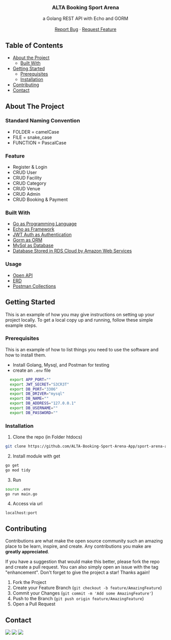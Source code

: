<!-- PROJECT LOGO -->
<br />
<p align="center">
  
  <h3 align="center">ALTA Booking Sport Arena</h3>

  <p align="center">
    a Golang REST API with Echo and GORM
    <br />
    <br />
    <a href="https://github.com/ALTA-Booking-Sport-Arena-App/sport-arena-api/issues">Report Bug</a>
    ·
    <a href="https://github.com/ALTA-Booking-Sport-Arena-App/sport-arena-api/issues">Request Feature</a>
  </p>
</p>



<!-- TABLE OF CONTENTS -->
## Table of Contents

* [About the Project](#about-the-project)
  * [Built With](#built-with)
* [Getting Started](#getting-started)
  * [Prerequisites](#prerequisites)
  * [Installation](#installation)
* [Contributing](#contributing)
* [Contact](#contact)


<!-- ABOUT THE PROJECT -->
## About The Project

### Standard Naming Convention
* FOLDER = camelCase
* FILE = snake_case
* FUNCTION = PascalCase

### Feature

* Register & Login
* CRUD User
* CRUD Facility
* CRUD Category
* CRUD Venue
* CRUD Admin
* CRUD Booking & Payment

### Built With

* [Go as Programming Language](https://golang.org/)
* [Echo as Framework](https://echo.labstack.com/)
* [JWT Auth as Authentication](https://github.com/dgrijalva/jwt-go)
* [Gorm as ORM](https://gorm.io/index.html)
* [MySql as Database](https://www.mysql.com/)
* [Database Stored in RDS Cloud by Amazon Web Services](https://aws.amazon.com/id/?nc2=h_lg)

### Usage
* [Open API](https://app.swaggerhub.com/apis-docs/hafidhirsyad/sport-arena-api/1.0.0#/)
* [ERD](https://drive.google.com/file/d/15USe_PChj1mokGHdY6DdogXZxwvz11j9/view)
* [Postman Collections](https://www.getpostman.com/collections/958e8d44fda92533d2fc)

<!-- GETTING STARTED -->
## Getting Started

This is an example of how you may give instructions on setting up your project locally.
To get a local copy up and running, follow these simple example steps.

### Prerequisites

This is an example of how to list things you need to use the software and how to install them.
* Install Golang, Mysql, and Postman for testing
* create an `.env` file

```bash
  export APP_PORT=""
  export JWT_SECRET="S3CR3T"
  export DB_PORT="3306"
  export DB_DRIVER="mysql"
  export DB_NAME=""
  export DB_ADDRESS="127.0.0.1"
  export DB_USERNAME=""
  export DB_PASSWORD=""
```

### Installation

1. Clone the repo (in Folder htdocs)
```sh
git clone https://github.com/ALTA-Booking-Sport-Arena-App/sport-arena-api.git
```
2. Install module with get
```sh
go get
go mod tidy
```
3. Run
```sh
source .env
go run main.go
```
4. Access via url
```JS
localhost:port
```

<!-- CONTRIBUTING -->
## Contributing

Contributions are what make the open source community such an amazing place to be learn, inspire, and create. Any contributions you make are **greatly appreciated**.

If you have a suggestion that would make this better, please fork the repo and create a pull request. You can also simply open an issue with the tag "enhancement". Don't forget to give the project a star! Thanks again!

1. Fork the Project
2. Create your Feature Branch (`git checkout -b feature/AmazingFeature`)
3. Commit your Changes (`git commit -m 'Add some AmazingFeature'`)
4. Push to the Branch (`git push origin feature/AmazingFeature`)
5. Open a Pull Request


<!-- CONTACT -->
## Contact

[![](https://img.shields.io/badge/LinkedIn_Haudhi-0077B5?style=flat&logo=linkedin&logoColor=white)](https://www.linkedin.com/in/haudhiizza/)
[![](https://img.shields.io/badge/LinkedIn_Hafidh-0077B5?style=flat&logo=linkedin&logoColor=white)](https://www.linkedin.com/in/hafidhirsyad/)
![](https://img.shields.io/badge/LinkedIn_Husnul-0077B5?style=flat&logo=linkedin&logoColor=white)

